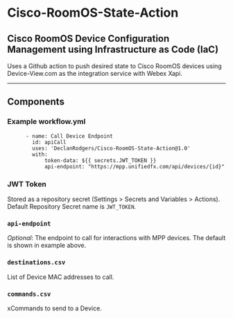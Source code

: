 # Cisco-RoomOS-State-Action

## Cisco RoomOS Device Configuration Management using Infrastructure as Code (IaC)

Uses a Github action to push desired state to Cisco RoomOS devices using Device-View.com as the integration service with Webex Xapi.

---

## Components

### Example workflow.yml

```
      - name: Call Device Endpoint
        id: apiCall
        uses: 'DeclanRodgers/Cisco-RoomOS-State-Action@1.0'
        with:
            token-data: ${{ secrets.JWT_TOKEN }}
            api-endpoint: "https://mpp.unifiedfx.com/api/devices/{id}"
```

### JWT Token

Stored as a repository secret (Settings > Secrets and Variables > Actions).
Default Repository Secret name is `JWT_TOKEN`.

### `api-endpoint`

_Optional_:
The endpoint to call for interactions with MPP devices.
The default is shown in example above.

### `destinations.csv`

List of Device MAC addresses to call.

### `commands.csv`

xCommands to send to a Device.
